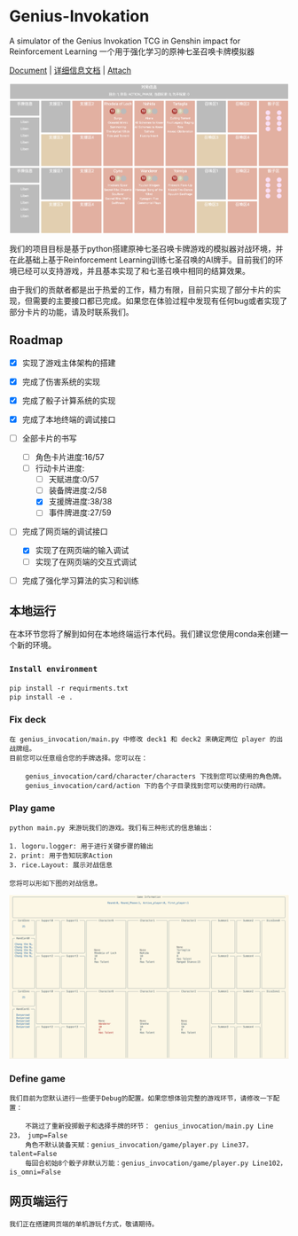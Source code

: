 # Genius-Invokation
A simulator of the Genius Invokation TCG in Genshin impact for Reinforcement Learning
一个用于强化学习的原神七圣召唤卡牌模拟器

[Document]() | [详细信息文档](https://j0mmhq251c1.feishu.cn/drive/folder/Xl6ZfevqplEfNud10YLcgP44nGh?from=from_copylink) | [Attach]()

![](image-1.png)

我们的项目目标是基于python搭建原神七圣召唤卡牌游戏的模拟器对战环境，并在此基础上基于Reinforcement Learning训练七圣召唤的AI牌手。目前我们的环境已经可以支持游戏，并且基本实现了和七圣召唤中相同的结算效果。

由于我们的贡献者都是出于热爱的工作，精力有限，目前只实现了部分卡片的实现，但需要的主要接口都已完成。如果您在体验过程中发现有任何bug或者实现了部分卡片的功能，请及时联系我们。

## Roadmap
- [x] 实现了游戏主体架构的搭建
- [x] 完成了伤害系统的实现
- [x] 完成了骰子计算系统的实现
- [x] 完成了本地终端的调试接口
- [ ] 全部卡片的书写
    - [ ] 角色卡片进度:16/57
    - [ ] 行动卡片进度:
        - [ ] 天赋进度:0/57
        - [ ] 装备牌进度:2/58
        - [x] 支援牌进度:38/38
        - [ ] 事件牌进度:27/59
- [ ] 完成了网页端的调试接口
    - [x] 实现了在网页端的输入调试
    - [ ] 实现了在网页端的交互式调试
- [ ] 完成了强化学习算法的实习和训练


## 本地运行
在本环节您将了解到如何在本地终端运行本代码。我们建议您使用conda来创建一个新的环境。

### `Install environment`

    pip install -r requirments.txt
    pip install -e .


### Fix deck

    在 genius_invocation/main.py 中修改 deck1 和 deck2 来确定两位 player 的出战牌组。 
    目前您可以任意组合您的手牌选择。您可以在：

        genius_invocation/card/character/characters 下找到您可以使用的角色牌。 
        genius_invocation/card/action 下的各个子目录找到您可以使用的行动牌。 

### Play game

    python main.py 来游玩我们的游戏。我们有三种形式的信息输出：

    1. logoru.logger: 用于进行关键步骤的输出
    2. print: 用于告知玩家Action
    3. rice.Layout: 展示对战信息

    您将可以形如下图的对战信息。

![](image.png)

### Define game

    我们目前为您默认进行一些便于Debug的配置。如果您想体验完整的游戏环节，请修改一下配置：
        
        不跳过了重新投掷骰子和选择手牌的环节： genius_invocation/main.py Line 23， jump=False
        角色不默认装备天赋：genius_invocation/game/player.py Line37， talent=False
        每回合初始8个骰子非默认万能：genius_invocation/game/player.py Line102，is_omni=False

## 网页端运行
    我们正在搭建网页端的单机游玩f方式，敬请期待。